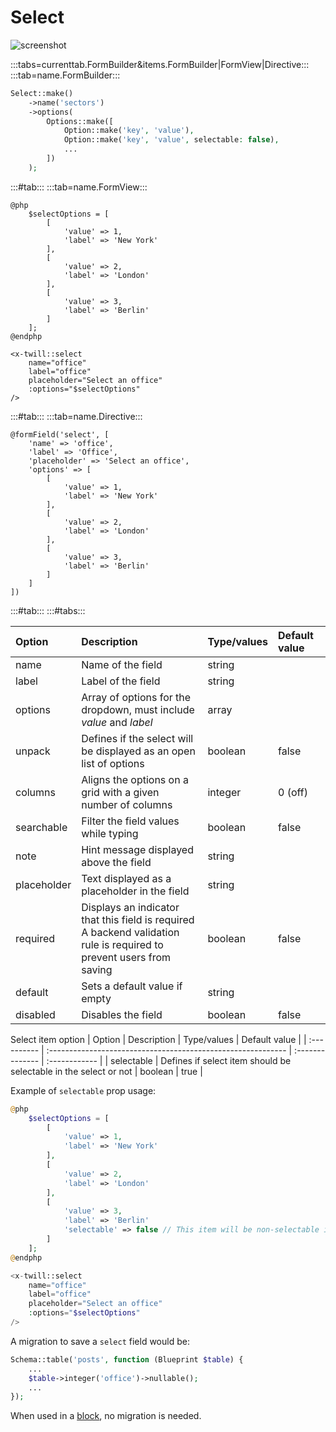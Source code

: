 # Select

![screenshot](/assets/select.png)

:::tabs=currenttab.FormBuilder&items.FormBuilder|FormView|Directive:::
:::tab=name.FormBuilder:::

```php
Select::make()
    ->name('sectors')
    ->options(
        Options::make([
            Option::make('key', 'value'),
            Option::make('key', 'value', selectable: false),
            ...
        ])
    );
```

:::#tab:::
:::tab=name.FormView:::

```blade
@php
    $selectOptions = [
        [
            'value' => 1,
            'label' => 'New York'
        ],
        [
            'value' => 2,
            'label' => 'London'
        ],
        [
            'value' => 3,
            'label' => 'Berlin'
        ]
    ];
@endphp

<x-twill::select 
    name="office"
    label="office"
    placeholder="Select an office"
    :options="$selectOptions"
/>
```

:::#tab:::
:::tab=name.Directive:::

```blade
@formField('select', [
    'name' => 'office',
    'label' => 'Office',
    'placeholder' => 'Select an office',
    'options' => [
        [
            'value' => 1,
            'label' => 'New York'
        ],
        [
            'value' => 2,
            'label' => 'London'
        ],
        [
            'value' => 3,
            'label' => 'Berlin'
        ]
    ]
])
```

:::#tab:::
:::#tabs:::

| Option      | Description                                                  | Type/values     | Default value |
| :---------- | :----------------------------------------------------------- | :-------------- | :------------ |
| name        | Name of the field                                            | string          |               |
| label       | Label of the field                                           | string          |               |
| options     | Array of options for the dropdown, must include _value_ and _label_ | array          |               |
| unpack      | Defines if the select will be displayed as an open list of options | boolean  | false         |
| columns     | Aligns the options on a grid with a given number of columns  | integer         | 0 (off)       |
| searchable  | Filter the field values while typing                         | boolean  | false         |
| note        | Hint message displayed above the field                       | string          |               |
| placeholder | Text displayed as a placeholder in the field                 | string          |               |
| required    | Displays an indicator that this field is required<br/>A backend validation rule is required to prevent users from saving | boolean  | false         |
| default     |	Sets a default value if empty	      	                       | string          |               |
| disabled            | Disables the field                                      | boolean         | false         | 

Select item option
| Option | Description | Type/values | Default value |
| :---------- | :----------------------------------------------------------- | :-------------- | :------------ |
| selectable | Defines if select item should be selectable in the select or not | boolean | true |

Example of `selectable` prop usage:

```php
@php
    $selectOptions = [
        [
            'value' => 1,
            'label' => 'New York'
        ],
        [
            'value' => 2,
            'label' => 'London'
        ],
        [
            'value' => 3,
            'label' => 'Berlin'
            'selectable' => false // This item will be non-selectable in the select form component
        ]
    ];
@endphp

<x-twill::select 
    name="office"
    label="office"
    placeholder="Select an office"
    :options="$selectOptions"
/>
```

A migration to save a `select` field would be:

```php
Schema::table('posts', function (Blueprint $table) {
    ...
    $table->integer('office')->nullable();
    ...
});
```

When used in a [block](/block-editor/creating-a-block-editor.html), no migration is needed.
